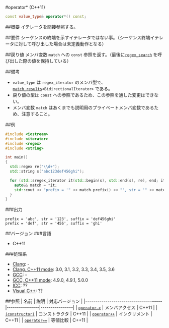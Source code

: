 #operator* (C++11)
```cpp
const value_type& operator*() const;
```

##概要
イテレータを間接参照する。


##要件
シーケンスの終端を示すイテレータではない事。（シーケンス終端イテレータに対して呼び出した場合は未定義動作となる）


##戻り値
メンバ変数 `match` への `const` 参照を返す。（最後に[`regex_search`](../regex_search.md.nolink) を呼び出した際の値を保持している）


##備考
- `value_type` は `regex_iterator` のメンバ型で、[`match_results`](../match_results.md)`<BidirectionalIterator>` である。
- 戻り値の型は `const` への参照であるため、この参照を通した変更はできない。
- メンバ変数 `match` はあくまでも説明用のプライベートメンバ変数であるため、注意すること。


##例
```cpp
#include <iostream>
#include <iterator>
#include <regex>
#include <string>

int main()
{
  std::regex re("\\d+");
  std::string s("abc123def456ghi");

  for (std::sregex_iterator it(std::begin(s), std::end(s), re), end; it != end; ++it) {
    auto&& match = *it;
    std::cout << "prefix = '" << match.prefix() << "', str = '" << match.str() << "', suffix = '" << match.suffix() << '\'' << std::endl;
  }
}
```

###出力
```
prefix = 'abc', str = '123', suffix = 'def456ghi'
prefix = 'def', str = '456', suffix = 'ghi'
```


##バージョン
###言語
- C++11

###処理系
- [Clang](/implementation.md#clang): -
- [Clang, C++11 mode](/implementation.md#clang): 3.0, 3.1, 3.2, 3.3, 3.4, 3.5, 3.6
- [GCC](/implementation.md#gcc): -
- [GCC, C++11 mode](/implementation.md#gcc): 4.9.0, 4.9.1, 5.0.0
- [ICC](/implementation.md#icc): ??
- [Visual C++](/implementation.md#visual_cpp): ??


##参照
| 名前                                 | 説明           | 対応バージョン |
|--------------------------------------|----------------|----------------|
| [`operator->`](op_arrow.md)          | メンバアクセス | C++11          |
| [`(constructor)`](op_constructor.md) | コンストラクタ | C++11          |
| [`operator++`](op_increment.md)      | インクリメント | C++11          |
| [`operator==`](op_equal.md)          | 等値比較       | C++11          |
